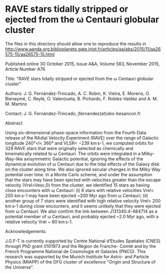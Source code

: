 RAVE stars tidally stripped or ejected from the ω Centauri globular cluster
============================================================================

The files in this directory should allow one to reproduce the results in http://www.aanda.org.biblioplanets.gate.inist.fr/articles/aa/abs/2015/11/aa26575-15/aa26575-15.html 

Published online 		30 October 2015, Issue A&A, Volume 583, November 2015, Article Number  A76 

Title: "RAVE stars tidally stripped or ejected from the ω Centauri globular cluster"

Authors: J. G. Fernández-Trincado, A. C. Robin, K. Vieira, E. Moreno, O. Bienaymé, C. Reylé, O. Valenzuela, B. Pichardo, F. Robles-Valdez and A. M. M. Martins

Contact: J. G. Fernández-Trincado, jfernandez(at)obs-besancon.fr

Abstract

Using six-dimensional phase-space information from the Fourth Data release of the RAdial Velocity Experiment (RAVE) over the range of Galactic longitude 240°<l< 360° and VLSR< −239 km s-1, we computed orbits for 329 RAVE stars that were originally selected as chemically and kinematically related to ω Centauri. The orbits were integrated in a Milky-Way-like axisymmetric Galactic potential, ignoring the effects of the dynamical evolution of ω Centauri due to the tidal effects of the Galaxy disk on the cluster along time. We also ignored secular changes in the Milky Way potential over time. In a Monte Carlo scheme, and under the assumption that the stars may have been ejected with velocities greater than the escape velocity (Vrel>Vesc,0) from the cluster, we identified 15 stars as having close encounters with ω Centauri: (i) 8 stars with relative velocities Vrel< 200 km s-1 may have been ejected ~200 Myr ago from ω Centauri; (ii) another group of 7 stars were identified with high relative velocity Vrel> 200 km s-1 during close encounters, and it seems unlikely that they were ejected from ω Centauri. We also confirm the link between J131340.4-484714 as a potential member of ω Centauri, and probably ejected ~2.0 Myr ago, with a relative velocity Vrel ~ 80 km s-1. 

Acknowledgements. 

J.G.F-T is currently supported by Centre National d’Etudes Spatiales (CNES) through PhD grant 0101973 and the Région de Franche- Comté and by the French Programme National de Cosmologie et Galaxies (PNCG). This research was supported by the Munich Institute for Astro- and Particle Physics (MIAPP) of the DFG cluster of excellence "Origin and Structure of the Universe". 
